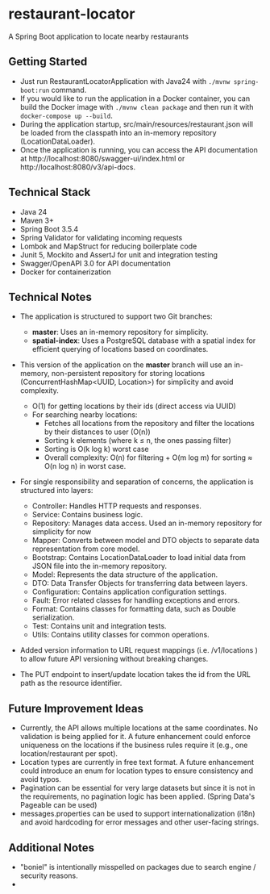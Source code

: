 # restaurant-locator

A Spring Boot application to locate nearby restaurants

## Getting Started
- Just run RestaurantLocatorApplication with Java24 with `./mvnw spring-boot:run` command.
- If you would like to run the application in a Docker container, you can build the Docker image with `./mvnw clean package` and then run it with `docker-compose up --build`.
- During the application startup, src/main/resources/restaurant.json will be loaded from the classpath into an in-memory repository (LocationDataLoader).
- Once the application is running, you can access the API documentation at http://localhost:8080/swagger-ui/index.html or http://localhost:8080/v3/api-docs.

## Technical Stack
- Java 24
- Maven 3+
- Spring Boot 3.5.4
- Spring Validator for validating incoming requests
- Lombok and MapStruct for reducing boilerplate code
- Junit 5, Mockito and AssertJ for unit and integration testing
- Swagger/OpenAPI 3.0 for API documentation
- Docker for containerization

## Technical Notes
- The application is structured to support two Git branches:
  - **master**: Uses an in-memory repository for simplicity.
  - **spatial-index**: Uses a PostgreSQL database with a spatial index for efficient querying of locations based on coordinates.
- This version of the application on the **master** branch will use an in-memory, non-persistent repository for storing locations (ConcurrentHashMap<UUID, Location>) for simplicity and avoid complexity. 
  - O(1) for getting locations by their ids (direct access via UUID)
  - For searching nearby locations:
    - Fetches all locations from the repository and filter the locations by their distances to user (O(n))
    - Sorting k elements (where k ≤ n, the ones passing filter)
    - Sorting is O(k log k) worst case
    - Overall complexity: O(n) for filtering + O(m log m) for sorting ≈ O(n log n) in worst case.

- For single responsibility and separation of concerns, the application is structured into layers:
  - Controller: Handles HTTP requests and responses.
  - Service: Contains business logic.
  - Repository: Manages data access. Used an in-memory repository for simplicity for now
  - Mapper: Converts between model and DTO objects to separate data representation from core model.
  - Bootstrap: Contains LocationDataLoader to load initial data from JSON file into the in-memory repository.
  - Model: Represents the data structure of the application.
  - DTO: Data Transfer Objects for transferring data between layers.
  - Configuration: Contains application configuration settings.
  - Fault: Error related classes for handling exceptions and errors.
  - Format: Contains classes for formatting data, such as Double serialization.
  - Test: Contains unit and integration tests.
  - Utils: Contains utility classes for common operations.
  
- Added version information to URL request mappings (i.e. /v1/locations ) to allow future API versioning without breaking changes.

- The PUT endpoint to insert/update location takes the id from the URL path as the resource identifier.

## Future Improvement Ideas
- Currently, the API allows multiple locations at the same coordinates. No validation is being applied for it. 
A future enhancement could enforce uniqueness on the locations if the business rules require it (e.g., one location/restaurant per spot).
- Location types are currently in free text format. A future enhancement could introduce an enum for location types to ensure consistency and avoid typos.
- Pagination can be essential for very large datasets but since it is not in the requirements, no pagination logic has been applied. (Spring Data's Pageable can be used)
- messages.properties can be used to support internationalization (i18n) and avoid hardcoding for error messages and other user-facing strings.

## Additional Notes
- "boniel" is intentionally misspelled on packages due to search engine / security reasons.
- 
